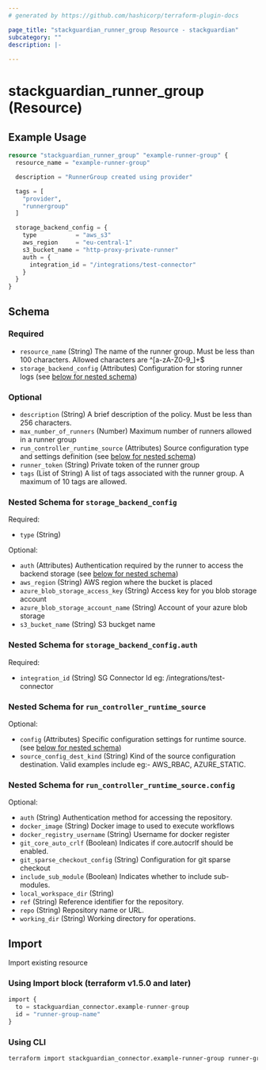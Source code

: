 ```yaml
---
# generated by https://github.com/hashicorp/terraform-plugin-docs

page_title: "stackguardian_runner_group Resource - stackguardian"
subcategory: ""
description: |-
  
---
```


# stackguardian_runner_group (Resource)

## Example Usage

```terraform
resource "stackguardian_runner_group" "example-runner-group" {
  resource_name = "example-runner-group"

  description = "RunnerGroup created using provider"

  tags = [
    "provider",
    "runnergroup"
  ]

  storage_backend_config = {
    type           = "aws_s3"
    aws_region     = "eu-central-1"
    s3_bucket_name = "http-proxy-private-runner"
    auth = {
      integration_id = "/integrations/test-connector"
    }
  }
}
```

<!-- schema generated by tfplugindocs -->
## Schema

### Required

- `resource_name` (String) The name of the runner group. Must be less than 100 characters. Allowed characters are ^[a-zA-Z0-9_]+$
- `storage_backend_config` (Attributes) Configuration for storing runner logs (see [below for nested schema](#nestedatt--storage_backend_config))

### Optional

- `description` (String) A brief description of the policy. Must be less than 256 characters.
- `max_number_of_runners` (Number) Maximum number of runners allowed in a runner group
- `run_controller_runtime_source` (Attributes) Source configuration type and settings definition (see [below for nested schema](#nestedatt--run_controller_runtime_source))
- `runner_token` (String) Private token of the runner group
- `tags` (List of String) A list of tags associated with the runner group. A maximum of 10 tags are allowed.

<a id="nestedatt--storage_backend_config"></a>
### Nested Schema for `storage_backend_config`

Required:

- `type` (String)

Optional:

- `auth` (Attributes) Authentication required by the runner to access the backend storage (see [below for nested schema](#nestedatt--storage_backend_config--auth))
- `aws_region` (String) AWS region where the bucket is placed
- `azure_blob_storage_access_key` (String) Access key for you blob storage account
- `azure_blob_storage_account_name` (String) Account of your azure blob storage
- `s3_bucket_name` (String) S3 buckget name

<a id="nestedatt--storage_backend_config--auth"></a>
### Nested Schema for `storage_backend_config.auth`

Required:

- `integration_id` (String) SG Connector Id eg: /integrations/test-connector



<a id="nestedatt--run_controller_runtime_source"></a>
### Nested Schema for `run_controller_runtime_source`

Optional:

- `config` (Attributes) Specific configuration settings for runtime source. (see [below for nested schema](#nestedatt--run_controller_runtime_source--config))
- `source_config_dest_kind` (String) Kind of the source configuration destination. Valid examples include eg:- AWS_RBAC, AZURE_STATIC.

<a id="nestedatt--run_controller_runtime_source--config"></a>
### Nested Schema for `run_controller_runtime_source.config`

Optional:

- `auth` (String) Authentication method for accessing the repository.
- `docker_image` (String) Docker image to used to execute workflows
- `docker_registry_username` (String) Username for docker register
- `git_core_auto_crlf` (Boolean) Indicates if core.autocrlf should be enabled.
- `git_sparse_checkout_config` (String) Configuration for git sparse checkout
- `include_sub_module` (Boolean) Indicates whether to include sub-modules.
- `local_workspace_dir` (String)
- `ref` (String) Reference identifier for the repository.
- `repo` (String) Repository name or URL.
- `working_dir` (String) Working directory for operations.



## Import

Import existing resource

### Using Import block (terraform v1.5.0 and later)
```terraform
import {
  to = stackguardian_connector.example-runner-group
  id = "runner-group-name"
}
```

### Using CLI
```bash
terraform import stackguardian_connector.example-runner-group runner-group-name
```
